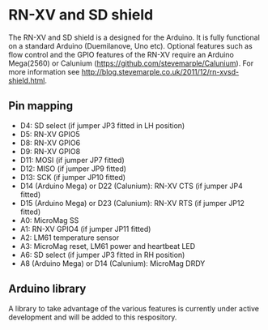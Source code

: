 # RN-XV and SD shield

The RN-XV and SD shield is a designed for the Arduino. It is fully
functional on a standard Arduino (Duemilanove, Uno etc). Optional
features such as flow control and the GPIO features of the RN-XV
require an Arduino Mega(2560) or Calunium
(https://github.com/stevemarple/Calunium). For more information see
http://blog.stevemarple.co.uk/2011/12/rn-xvsd-shield.html.

## Pin mapping

*   D4: SD select (if jumper JP3 fitted in LH position)
*   D5: RN-XV GPIO5
*   D8:  RN-XV GPIO6
*   D9:  RN-XV GPIO8
*   D11: MOSI (if jumper JP7 fitted)
*   D12: MISO (if jumper JP9 fitted)
*   D13: SCK (if jumper JP10 fitted)
*   D14 (Arduino Mega) or D22 (Calunium): RN-XV CTS (if jumper JP4 fitted)
*   D15 (Arduino Mega) or D23 (Calunium): RN-XV RTS (if jumper JP12 fitted)
*   A0: MicroMag SS
*   A1: RN-XV GPIO4 (if jumper JP11 fitted)
*   A2: LM61 temperature sensor
*   A3: MicroMag reset, LM61 power and heartbeat LED
*   A6: SD select (if jumper JP3 fitted in RH position)
*   A8 (Arduino Mega) or D14 (Calunium): MicroMag DRDY

## Arduino library
A library to take advantage of the various features is currently under
active development and will be added to this respository.

